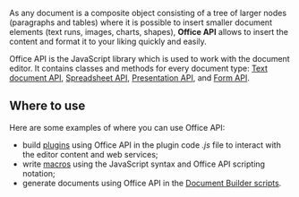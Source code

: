 As any document is a composite object consisting of a tree of larger nodes (paragraphs and tables) where it is possible to insert smaller document elements (text runs, images, charts, shapes), **Office API** allows to insert the content and format it to your liking quickly and easily.

Office API is the JavaScript library which is used to work with the document editor. It contains classes and methods for every document type: [Text document API](../../Office%20API/Text%20Document%20API/index.md), [Spreadsheet API](../../Office%20API/Spreadsheet%20API/index.md), [Presentation API](../../Office%20API/Text%20Document%20API/index.md), and [Form API](../../Office%20API/Form%20API/index.md).

## Where to use

Here are some examples of where you can use Office API:

* build [plugins](../../../Plugin%20and%20Macros/Get%20Started/Plugin%20structure/index.md) using Office API in the plugin code *.js* file to interact with the editor content and web services;
* write [macros](../../../Plugin%20and%20Macros/Macros/Getting%20started%20with%20macros/index.md) using the JavaScript syntax and Office API scripting notation;
* generate documents using Office API in the [Document Builder scripts](../../../Document%20Builder/Get%20Started/Overview/index.md).

